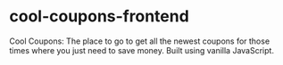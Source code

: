 # cool-coupons-frontend
Cool Coupons: The place to go to get all the newest coupons for those times where you just need to save money. Built using vanilla JavaScript.
